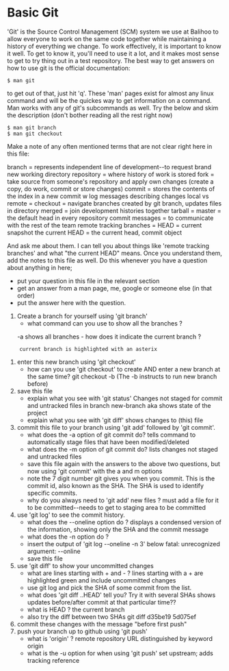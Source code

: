 # Basic Git

'Git' is the Source Control Management (SCM) system we use at Balihoo to allow everyone to work on the same code together while maintaining a history of everything we change.
To work effectively, it is important to know it well. To get to know it, you'll need to use it a lot, and it makes most sense to get to try thing out in a test repository.
The best way to get answers on how to use git is the official documentation:

    $ man git

to get out of that, just hit 'q'. These 'man' pages exist for almost any linux command and will be the quickes way to get information on a command.
Man works with any of git's subcommands as well. Try the below and skim the description (don't bother reading all the rest right now)

    $ man git branch
    $ man git checkout

Make a note of any often mentioned terms that are not clear right here in this file:

branch = represents independent line of development--to request brand new working directory
repository = where history of work is stored
fork = take source from someone's repository and apply own changes (create a copy, do work, commit or store changes)
commit = stores the contents of the index in a new commit w log messages describing changes
local vs remote = 
checkout = navigate branches created by git branch, updates files in directory
merged = join development histories together
tarball = 
master = the default head in every repository
commit messages = to communicate with the rest of the team
remote tracking branches = 
HEAD = current snapshot
the current HEAD = the current head, commit object

And ask me about them. I can tell you about things like 'remote tracking branches' and what "the current HEAD" means.
Once you understand them, add the notes to this file as well. Do this whenever you have a question about anything in here;
 - put your question in this file in the relevant section
 - get an answer from a man page, me, google or someone else (in that order)
 - put the answer here with the question.

1. Create a branch for yourself using 'git branch'
    - what command can you use to show all the branches ?

&nbsp;&nbsp;&nbsp;&nbsp;&nbsp;&nbsp;-a shows all branches
    - how does it indicate the current branch ?

		current branch is highlighted with an asterix
1. enter this new branch using 'git checkout'
    - how can you use 'git checkout' to create AND enter a new branch at the same time?
		git checkout -b <new-branch> 
		(The -b instructs to run new branch before)
1. save this file
    - explain what you see with 'git status'
		Changes not staged for commit and untracked files in branch new-branch aka shows state of the project
    - explain what you see with 'git diff'
		shows changes to (this) file
1. commit this file to your branch using 'git add' followed by 'git commit'.
    - what does the -a option of git commit do?
		tells command to automatically stage files that have been modified/deleted
    - what does the -m option of git commit do?
		lists changes not staged and untracked files
    - save this file again with the answers to the above two questions, but now using 'git commit' with the a and m options
    - note the 7 digit number git gives you when you commit. This is the commit id, also known as the SHA. The SHA is used to identify specific commits.
    - why do you always need to 'git add' new files ?
		must add a file for it to be committed--needs to get to staging area to be committed
1. use 'git log' to see the commit history.
    - what does the --oneline option do ?
		displays a condensed version of the information, showing only the SHA and the commit message
    - what does the -n option do ?
    - insert the output of 'git log --oneline -n 3' below
		fatal: unrecognized argument: --online
    - save this file
1. use 'git diff' to show your uncommitted changes
    - what are lines starting with + and - ?
		lines starting with a + are highlighted green and include uncommitted changes
    - use git log and pick the SHA of some commit from the list.
    - what does 'git diff <SHA>..HEAD' tell you? Try it with several SHAs
		shows updates before/after commit at that particular time??
    - what is HEAD ?
		the current branch
    - also try the diff between two SHAs
		git diff d35be19 5d075ef
1. commit these changes with the message "before first push"
1. push your branch up to github using 'git push'
    - what is 'origin' ?
		remote repository URL distinguished by keyword origin
    - what is the -u option for when using 'git push'
		set upstream; adds tracking reference

